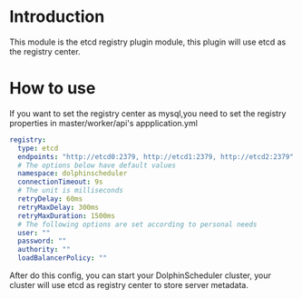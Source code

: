 # Introduction

This module is the etcd registry plugin module, this plugin will use etcd as the registry center.

# How to use

If you want to set the registry center as mysql,you need to set the registry properties in master/worker/api's appplication.yml

```yaml
registry:
  type: etcd
  endpoints: "http://etcd0:2379, http://etcd1:2379, http://etcd2:2379"
  # The options below have default values
  namespace: dolphinscheduler
  connectionTimeout: 9s
  # The unit is milliseconds
  retryDelay: 60ms
  retryMaxDelay: 300ms
  retryMaxDuration: 1500ms
  # The following options are set according to personal needs
  user: ""
  password: ""
  authority: ""
  loadBalancerPolicy: ""
```

After do this config, you can start your DolphinScheduler cluster, your cluster will use etcd as registry center to
store server metadata.